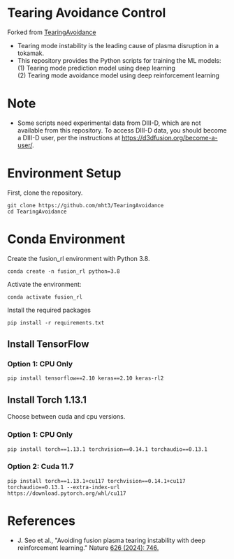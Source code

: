 # Tearing Avoidance Control

Forked from [TearingAvoidance](https://github.com/PlasmaControl/TearingAvoidance)

- Tearing mode instability is the leading cause of plasma disruption in a tokamak.
- This repository provides the Python scripts for training the ML models:\
  (1) Tearing mode prediction model using deep learning\
  (2) Tearing mode avoidance model using deep reinforcement learning

# Note
- Some scripts need experimental data from DIII-D, which are not available from this repository. To access DIII-D data, you should become a DIII-D user, per the instructions at https://d3dfusion.org/become-a-user/.

# Environment Setup
First, clone the repository.
```
git clone https://github.com/mht3/TearingAvoidance
cd TearingAvoidance
```
# Conda Environment

Create the fusion_rl environment with Python 3.8.
```
conda create -n fusion_rl python=3.8
```

Activate the environment:
```
conda activate fusion_rl
```

Install the required packages
```
pip install -r requirements.txt
```

## Install TensorFlow

### Option 1: CPU Only

```
pip install tensorflow==2.10 keras==2.10 keras-rl2
```


## Install Torch 1.13.1

Choose between cuda and cpu versions.

### Option 1: CPU Only

```
pip install torch==1.13.1 torchvision==0.14.1 torchaudio==0.13.1
```

### Option 2: Cuda 11.7

```
pip install torch==1.13.1+cu117 torchvision==0.14.1+cu117 torchaudio==0.13.1 --extra-index-url https://download.pytorch.org/whl/cu117
```

# References
- J. Seo et al., "Avoiding fusion plasma tearing instability with deep reinforcement learning." Nature [626 (2024): 746.](https://www.nature.com/articles/s41586-024-07024-9)
